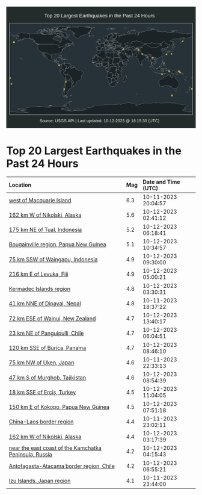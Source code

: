 ![Map](./map.png)

# Top 20 Largest Earthquakes in the Past 24 Hours

| Location | Mag | Date and Time (UTC) |
|:---|:---|:---|
| [west of Macquarie Island](https://earthquake.usgs.gov/earthquakes/eventpage/us6000lews) | 6.3 | 10-11-2023 20:04:57 |
| [162 km W of Nikolski, Alaska](https://earthquake.usgs.gov/earthquakes/eventpage/us6000leyu) | 5.6 | 10-12-2023 02:41:12 |
| [175 km NE of Tual, Indonesia](https://earthquake.usgs.gov/earthquakes/eventpage/us6000lf0q) | 5.2 | 10-12-2023 06:18:41 |
| [Bougainville region, Papua New Guinea](https://earthquake.usgs.gov/earthquakes/eventpage/us6000lf1v) | 5.1 | 10-12-2023 10:34:57 |
| [75 km SSW of Waingapu, Indonesia](https://earthquake.usgs.gov/earthquakes/eventpage/us6000lf1n) | 4.9 | 10-12-2023 09:30:00 |
| [216 km E of Levuka, Fiji](https://earthquake.usgs.gov/earthquakes/eventpage/us6000lf07) | 4.9 | 10-12-2023 05:00:21 |
| [Kermadec Islands region](https://earthquake.usgs.gov/earthquakes/eventpage/us6000lezl) | 4.8 | 10-12-2023 03:30:31 |
| [41 km NNE of Dipayal, Nepal](https://earthquake.usgs.gov/earthquakes/eventpage/us6000lewe) | 4.8 | 10-11-2023 18:37:22 |
| [72 km ESE of Wainui, New Zealand](https://earthquake.usgs.gov/earthquakes/eventpage/us6000lf2w) | 4.7 | 10-12-2023 13:40:17 |
| [23 km NE of Panguipulli, Chile](https://earthquake.usgs.gov/earthquakes/eventpage/us6000lf0i) | 4.7 | 10-12-2023 06:04:51 |
| [120 km SSE of Burica, Panama](https://earthquake.usgs.gov/earthquakes/eventpage/us6000lf1e) | 4.7 | 10-12-2023 08:46:10 |
| [75 km NW of Uken, Japan](https://earthquake.usgs.gov/earthquakes/eventpage/us6000lexu) | 4.6 | 10-11-2023 22:33:13 |
| [47 km S of Murghob, Tajikistan](https://earthquake.usgs.gov/earthquakes/eventpage/us6000lf1h) | 4.6 | 10-12-2023 08:54:39 |
| [18 km SSE of Erciş, Turkey](https://earthquake.usgs.gov/earthquakes/eventpage/us6000lf1y) | 4.5 | 10-12-2023 11:04:05 |
| [150 km E of Kokopo, Papua New Guinea](https://earthquake.usgs.gov/earthquakes/eventpage/us6000lf1a) | 4.5 | 10-12-2023 07:51:18 |
| [China-Laos border region](https://earthquake.usgs.gov/earthquakes/eventpage/us6000ley3) | 4.4 | 10-11-2023 23:02:11 |
| [162 km W of Nikolski, Alaska](https://earthquake.usgs.gov/earthquakes/eventpage/us6000lez7) | 4.4 | 10-12-2023 03:17:39 |
| [near the east coast of the Kamchatka Peninsula, Russia](https://earthquake.usgs.gov/earthquakes/eventpage/us6000lf03) | 4.2 | 10-12-2023 04:15:43 |
| [Antofagasta-Atacama border region, Chile](https://earthquake.usgs.gov/earthquakes/eventpage/us6000lf0v) | 4.2 | 10-12-2023 06:55:21 |
| [Izu Islands, Japan region](https://earthquake.usgs.gov/earthquakes/eventpage/us6000ley7) | 4.1 | 10-11-2023 23:44:00 |

